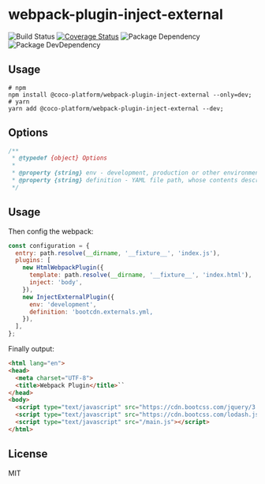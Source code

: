 # webpack-plugin-inject-external

![Build Status](https://img.shields.io/travis/coco-platform/webpack-plugin-inject-external/master.svg?style=flat)
[![Coverage Status](https://coveralls.io/repos/github/coco-platform/webpack-plugin-inject-external/badge.svg?branch=master)](https://coveralls.io/github/coco-platform/webpack-plugin-inject-external?branch=master)
![Package Dependency](https://david-dm.org/coco-platform/webpack-plugin-inject-external.svg?style=flat)
![Package DevDependency](https://david-dm.org/coco-platform/webpack-plugin-inject-external/dev-status.svg?style=flat)

## Usage

```shell
# npm
npm install @coco-platform/webpack-plugin-inject-external --only=dev;
# yarn
yarn add @coco-platform/webpack-plugin-inject-external --dev;
```

## Options

```javascript
/**
 * @typedef {object} Options
 *
 * @property {string} env - development, production or other environment alias
 * @property {string} definition - YAML file path, whose contents describe external resources
 */
```

## Usage

Then config the webpack:

```javascript
const configuration = {
  entry: path.resolve(__dirname, '__fixture__', 'index.js'),
  plugins: [
    new HtmlWebpackPlugin({
      template: path.resolve(__dirname, '__fixture__', 'index.html'),
      inject: 'body',
    }),
    new InjectExternalPlugin({
      env: 'development',
      definition: 'bootcdn.externals.yml,
    }),
  ],
};
```

Finally output:

```html
<html lang="en">
<head>
  <meta charset="UTF-8">
  <title>Webpack Plugin</title>``
</head>
<body>
  <script type="text/javascript" src="https://cdn.bootcss.com/jquery/3.3.1/jquery.js" crossorigin="anonymous"></script>
  <script type="text/javascript" src="https://cdn.bootcss.com/lodash.js/4.17.10/lodash.js" crossorigin="anonymous"></script>
  <script type="text/javascript" src="/main.js"></script>
</html>
```

## License

MIT
